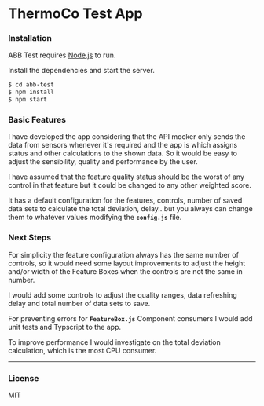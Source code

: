 # ThermoCo Test App

### Installation

ABB Test requires [Node.js](https://nodejs.org/) to run.



Install the dependencies and start the server.

```sh
$ cd abb-test
$ npm install
$ npm start
```

### Basic Features

I have developed the app considering that the API mocker only sends the data from sensors whenever it's required and the app is which assigns status and other calculations to the shown data. So it would be easy to adjust the sensibility, quality and performance by the user.

I have assumed that the feature quality status should be the worst of any control in that feature but it could be changed to any other weighted score.

It has a default configuration for the features, controls, number of saved data sets to calculate the total deviation, delay.. but you always can change them to whatever values modifying the **`config.js`** file.

### Next Steps

For simplicity the feature configuration always has the same number of controls, so it would need some layout improvements to adjust the height and/or width of the Feature Boxes when the controls are not the same in number.

I would add some controls to adjust the quality ranges, data refreshing delay and total number of data sets to save. 

For preventing errors for **`FeatureBox.js`** Component consumers I would add unit tests and Typscript to the app.

To improve performance I would investigate on the total deviation calculation, which is the most CPU consumer.

----
### License


MIT
